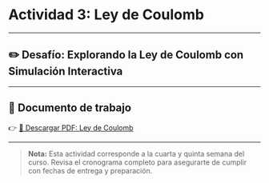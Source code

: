 # Actividad 3: Ley de Coulomb

---

## ✏️ Desafío: Explorando la Ley de Coulomb con Simulación Interactiva

---

## 📄 Documento de trabajo

👉 [📎 Descargar PDF: Ley de Coulomb](../FIEM/Coulomb.pdf)

---

> **Nota:** Esta actividad corresponde a la cuarta y quinta semana del curso. Revisa el cronograma completo para asegurarte de cumplir con fechas de entrega y preparación.

